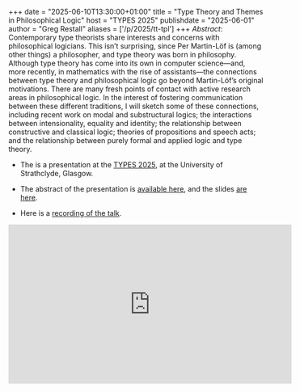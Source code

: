 +++
date = "2025-06-10T13:30:00+01:00"
title = "Type Theory and Themes in Philosophical Logic"
host = "TYPES 2025"
publishdate = "2025-06-01"
author = "Greg Restall"
aliases = ['/p/2025/tt-tpl']
+++
*Abstract*: 
Contemporary type theorists share interests and concerns with philosophical
logicians. This isn’t surprising, since Per Martin-Löf is (among other things)
a philosopher, and type theory was born in philosophy. Although type theory has
come into its own in computer science—and, more recently, in mathematics with
the rise of assistants—the connections between type theory
and philosophical logic go beyond Martin-Löf’s original motivations. There are
many fresh points of contact with active research areas in philosophical logic.
In the interest of fostering communication between these different traditions,
I will sketch some of these connections, including recent work on modal and 
substructural logics; the interactions between intensionality, equality and 
identity; the relationship between constructive and classical logic; theories
of propositions and speech acts; and the relationship between purely formal and 
applied logic and type theory.

* The is a presentation at the [TYPES 2025](https://msp.cis.strath.ac.uk/types2025/index.html), at the University of Strathclyde, Glasgow. 

* The abstract of the presentation is [available here](https://msp.cis.strath.ac.uk/types2025/abstracts/TYPES2025_paper4.pdf), and the slides [are here](https://consequently.org/slides/tt-tpl-types2025.pdf).

* Here is a [recording of the talk](https://www.youtube-nocookie.com/embed/rlInQX5VJqg).

<iframe width="560" height="315" src="https://www.youtube-nocookie.com/embed/rlInQX5VJqg" title="YouTube video player" frameborder="0" allow="accelerometer; autoplay; clipboard-write; encrypted-media; gyroscope; picture-in-picture; web-share" referrerpolicy="strict-origin-when-cross-origin" allowfullscreen></iframe> 
 

